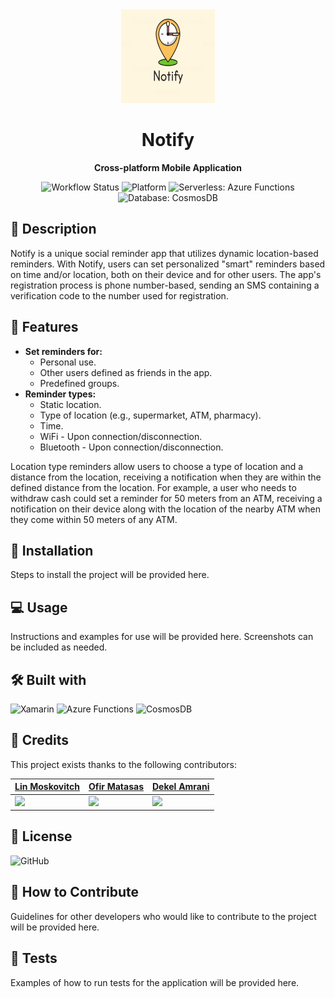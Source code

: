 <div align="center">
    <img src="https://github.com/OfirMatasas/Notify/blob/master/Notify/Notify/Notify.Android/Resources/drawable/Notify.png" alt="Notify Logo" width="150" height="150">
    <h1>Notify</h1>
   <p>
        <strong>Cross-platform Mobile Application</strong>
    </p>
    <p>
        <img src="https://github.com/OfirMatasas/Notify/workflows/Build%20and%20deploy%20dotnet%20core%20app%20to%20Azure%20Function%20App%20-%20NotifyMTA/badge.svg" alt="Workflow Status">
        <img src="https://img.shields.io/badge/platform-Xamarin-blue" alt="Platform">
        <img src="https://img.shields.io/badge/Serverless-Azure_Functions-green" alt="Serverless: Azure Functions">
        <img src="https://img.shields.io/badge/Database-CosmosDB-yellow" alt="Database: CosmosDB">
    </p>
</div>

## 📝 Description

Notify is a unique social reminder app that utilizes dynamic location-based reminders. With Notify, users can set personalized "smart" reminders based on time and/or location, both on their device and for other users. The app's registration process is phone number-based, sending an SMS containing a verification code to the number used for registration.

## 🌟 Features

- **Set reminders for:**
    - Personal use.
    - Other users defined as friends in the app.
    - Predefined groups.
- **Reminder types:**
    - Static location.
    - Type of location (e.g., supermarket, ATM, pharmacy).
    - Time.
    - WiFi - Upon connection/disconnection.
    - Bluetooth - Upon connection/disconnection.

Location type reminders allow users to choose a type of location and a distance from the location, receiving a notification when they are within the defined distance from the location. For example, a user who needs to withdraw cash could set a reminder for 50 meters from an ATM, receiving a notification on their device along with the location of the nearby ATM when they come within 50 meters of any ATM.

## 🚀 Installation

Steps to install the project will be provided here.

## 💻 Usage

Instructions and examples for use will be provided here. Screenshots can be included as needed.

## 🛠️ Built with

<div>
    <img src="https://cdn.jsdelivr.net/gh/devicons/devicon/icons/xamarin/xamarin-original.svg" alt="Xamarin" width="50" height="50">
    <img src="https://cdn.jsdelivr.net/gh/devicons/devicon/icons/azure/azure-original.svg" alt="Azure Functions" width="50" height="50">
    <img src="https://cdn.jsdelivr.net/gh/devicons/devicon/icons/mongodb/mongodb-original.svg" alt="CosmosDB" width="50" height="50">
</div>

## 👥 Credits

This project exists thanks to the following contributors:

| [Lin Moskovitch](https://github.com/linmoskovitch) | [Ofir Matasas](https://github.com/ofirmatasas) | [Dekel Amrani](https://github.com/DekelR) |
| --- | --- | --- |
| [<img src="https://cdn.jsdelivr.net/gh/devicons/devicon/icons/linkedin/linkedin-original.svg" width="20">](https://www.linkedin.com/in/lin-moskovitch) | [<img src="https://cdn.jsdelivr.net/gh/devicons/devicon/icons/linkedin/linkedin-original.svg" width="20">](https://www.linkedin.com/in/ofir-matasas) | [<img src="https://cdn.jsdelivr.net/gh/devicons/devicon/icons/linkedin/linkedin-original.svg" width="20">](https://www.linkedin.com/in/dekel-amrani) |

## 📃 License

![GitHub](https://img.shields.io/github/license/OfirMatasas/Notify)

## 🤝 How to Contribute

Guidelines for other developers who would like to contribute to the project will be provided here.

## 🧪 Tests

Examples of how to run tests for the application will be provided here.
